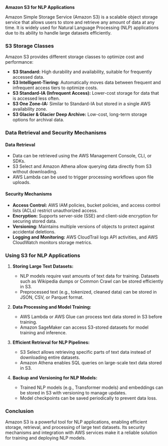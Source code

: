 **Amazon S3 for NLP Applications**

Amazon Simple Storage Service (Amazon S3) is a scalable object storage service that allows users to store and retrieve any amount of data at any time. It is widely used for Natural Language Processing (NLP) applications due to its ability to handle large datasets efficiently.

### **S3 Storage Classes**
Amazon S3 provides different storage classes to optimize cost and performance:
- **S3 Standard:** High durability and availability, suitable for frequently accessed data.
- **S3 Intelligent-Tiering:** Automatically moves data between frequent and infrequent access tiers to optimize costs.
- **S3 Standard-IA (Infrequent Access):** Lower-cost storage for data that is accessed less often.
- **S3 One Zone-IA:** Similar to Standard-IA but stored in a single AWS availability zone.
- **S3 Glacier & Glacier Deep Archive:** Low-cost, long-term storage options for archival data.

### **Data Retrieval and Security Mechanisms**
#### **Data Retrieval**
- Data can be retrieved using the AWS Management Console, CLI, or SDKs.
- S3 Select and Amazon Athena allow querying data directly from S3 without downloading.
- AWS Lambda can be used to trigger processing workflows upon file uploads.

#### **Security Mechanisms**
- **Access Control:** AWS IAM policies, bucket policies, and access control lists (ACLs) restrict unauthorized access.
- **Encryption:** Supports server-side (SSE) and client-side encryption for securing stored data.
- **Versioning:** Maintains multiple versions of objects to protect against accidental deletions.
- **Logging and Monitoring:** AWS CloudTrail logs API activities, and AWS CloudWatch monitors storage metrics.

### **Using S3 for NLP Applications**
1. **Storing Large Text Datasets:**
   - NLP models require vast amounts of text data for training. Datasets such as Wikipedia dumps or Common Crawl can be stored efficiently in S3.
   - Preprocessed text (e.g., tokenized, cleaned data) can be stored in JSON, CSV, or Parquet format.

2. **Data Processing and Model Training:**
   - AWS Lambda or AWS Glue can process text data stored in S3 before training.
   - Amazon SageMaker can access S3-stored datasets for model training and inference.

3. **Efficient Retrieval for NLP Pipelines:**
   - S3 Select allows retrieving specific parts of text data instead of downloading entire datasets.
   - Amazon Athena enables SQL queries on large-scale text data stored in S3.

4. **Backup and Versioning for NLP Models:**
   - Trained NLP models (e.g., Transformer models) and embeddings can be stored in S3 with versioning to manage updates.
   - Model checkpoints can be saved periodically to prevent data loss.

### **Conclusion**
Amazon S3 is a powerful tool for NLP applications, enabling efficient storage, retrieval, and processing of large text datasets. Its security mechanisms and integration with AWS services make it a reliable solution for training and deploying NLP models.
